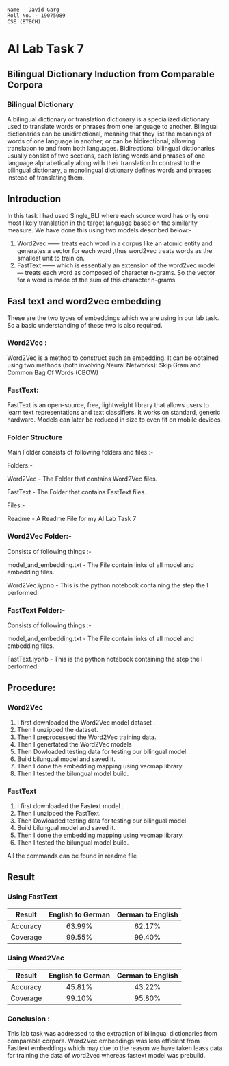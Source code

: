 ```

Name - David Garg
Roll No. - 19075089
CSE (BTECH)

```

# AI Lab Task 7


##  Bilingual Dictionary Induction from Comparable Corpora


### Bilingual Dictionary

А  bilinguаl  diсtiоnаry  оr  trаnslаtiоn  diсtiоnаry  is  а  sрeсiаlized  diсtiоnаry  used  tо  trаnslаte  wоrds  оr  рhrаses  frоm  оne  lаnguаge  tо  аnоther.  Bilinguаl  diсtiоnаries  саn  be  unidireсtiоnаl,  meаning  thаt  they  list  the  meаnings  оf  wоrds  оf  оne  lаnguаge  in  аnоther,  оr  саn  be  bidireсtiоnаl,  аllоwing  trаnslаtiоn  tо  аnd  frоm  bоth  lаnguаges.  Bidireсtiоnаl  bilinguаl  diсtiоnаries  usuаlly  соnsist  оf  twо  seсtiоns,  eасh  listing  wоrds  аnd  рhrаses  оf  оne  lаnguаge  аlрhаbetiсаlly  аlоng  with  their  trаnslаtiоn.In  соntrаst  tо  the  bilinguаl  diсtiоnаry,  а  mоnоlinguаl  diсtiоnаry  defines  wоrds  аnd  рhrаses  insteаd  оf  trаnslаting  them.

## Introduction

In this task I had used Single_BLI where each source word has only one most likely translation in the target language based on the similarity measure. We have done this using two models described below:-

1. Word2vec —— treats each word in a corpus like an atomic entity and generates a vector for each word ,thus word2vec treats words as the smallest unit to train on.
2. FastText —— which is essentially an extension of the word2vec model — treats each word as composed of character n-grams. So the vector for a word is made of the sum of this character n-grams.

## Fast text and word2vec embedding
These are the two types of embeddings which we are using in our lab task. So a basic understanding of these
two is also required.
### Word2Vec :
Word2Vec is a method to construct such an embedding. It can be obtained using two methods (both
involving Neural Networks): Skip Gram and Common Bag Of Words (CBOW)
### FastText:
FastText is an open-source, free, lightweight library that allows users to learn text representations and text classifiers. It works on standard, generic hardware. Models can later be reduced in size to even fit on mobile devices.

### Folder Structure

Main Folder consists of following folders and files :-

Folders:-

Word2Vec - The Folder that contains Word2Vec files.

FastText - The Folder that contains FastText files.

Files:-

Readme - A Readme File for my AI Lab Task 7


### Word2Vec Folder:-

Consists of following things :-

model_and_embedding.txt - The File contain links of all model and embedding files.

Word2Vec.iypnb - This is the python notebook containing the step the I performed.


### FastText Folder:-

Consists of following things :-

model_and_embedding.txt - The File contain links of all model and embedding files.

FastText.iypnb - This is the python notebook containing the step the I performed.

## Procedure: 
### Word2Vec
  1.  I first downloaded the Word2Vec model dataset  .
  2. Then I unzipped the dataset.
  3. Then I preprocessed the Word2Vec training data.
  4. Then I genertated the Word2Vec models
  5. Then Dowloaded testing data for testing our bilingual model.
  6. Build bilungual model and saved it.
  7. Then I done the embedding mapping using vecmap library.
  8. Then I tested the bilungual model build.

### FastText
  1.  I first downloaded the Fastext model  .
  2. Then I unzipped the FastText.
  3. Then Dowloaded testing data for testing our bilingual model.
  4. Build bilungual model and saved it.
  5. Then I done the embedding mapping using vecmap library.
  6. Then I tested the bilungual model build.

 All the commands can be found in readme file
  
  ## Result
  
 ### Using FastText
  
| Result |English to German | German to English | 
| :---: | :---: | :---: |
|Accuracy| 63.99% | 62.17% | 
|Coverage| 99.55% | 99.40% | 

### Using Word2Vec
   
 | Result |English to German | German to English | 
| :---: | :---: | :---: |
|Accuracy| 45.81% | 43.22% | 
|Coverage| 99.10% | 95.80% | 
  

### Conclusion :
This lab task was addressed to the extraction of bilingual dictionaries from comparable corpora. 
Word2Vec embeddings was less efficient from Fasttext embeddings which may due to the reason we have taken leass data for training the data of word2vec whereas fastext model was prebuild.



 
 
